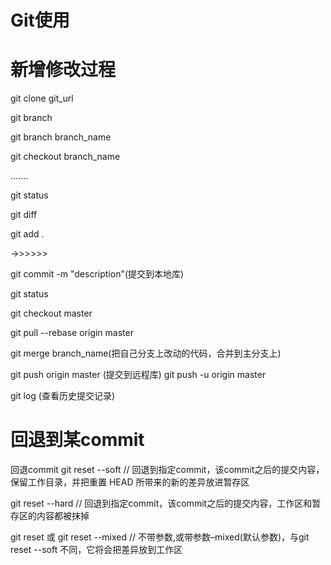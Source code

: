 # Git使用

# 新增修改过程

git clone git_url

git branch

git branch branch_name

git checkout branch_name

.......

git status

git diff

git add .

->>>>>>

git commit -m "description"(提交到本地库)

git status

git checkout master

git pull --rebase origin master

git merge branch_name(把自己分支上改动的代码，合并到主分支上)

git push origin master (提交到远程库)
git push -u origin master

git log (查看历史提交记录)

# 回退到某commit

回退commit
git reset --soft // 回退到指定commit，该commit之后的提交内容，保留工作目录，并把重置 HEAD 所带来的新的差异放进暂存区

git reset --hard // 回退到指定commit，该commit之后的提交内容，工作区和暂存区的内容都被抹掉

git reset 或 git reset --mixed // 不带参数,或带参数–mixed(默认参数)，与git reset --soft 不同，它将会把差异放到工作区
